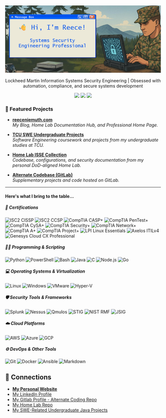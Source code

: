 <p align="center">
  <img src="./GithubBanner2.png" alt="Reece Niemuth Banner" />
</p>

<p align="center">
Lockheed Martin Information Systems Security Engineering | Obsessed with automation, compliance, and secure systems development
</p>

<p align="center">
  <img src="https://komarev.com/ghpvc/?username=ReeceNiemuth&color=green&style=flat-square" />
  <img src="https://img.shields.io/github/followers/ReeceNiemuth?label=Followers&style=flat-square" />
  <img src="https://img.shields.io/github/stars/ReeceNiemuth?label=Stars&style=flat-square" />
</p>

### 📌 Featured Projects

- [**reeceniemuth.com**](https://reeceniemuth.com)  
  *My Blog, Home Lab Documentation Hub, and Professional Home Page.*

- [**TCU SWE Undergraduate Projects**](https://github.com/ReeceNiemuth/TCU-SWE-Undergrad-Projects)  
  *Software Engineering coursework and projects from my undergraduate studies at TCU.*

- [**Home Lab ISSE Collection**](https://github.com/ReeceNiemuth/HomeLab-ISSE-Collection)  
  *Codebase, configurations, and security documentation from my personal DoD-aligned Home Lab.*

- [**Alternate Codebase (GitLab)**](https://gitlab.com/ReeceNiemuth)  
  *Supplementary projects and code hosted on GitLab.*

---

#### Here's what I bring to the table...

##### 📜 Certifications  
![ISC2 CISSP](https://img.shields.io/badge/CISSP-ISC2-green)
![ISC2 CCSP](https://img.shields.io/badge/CCSP-ISC2-green)
![CompTIA CASP+](https://img.shields.io/badge/CASP+-CompTIA-blue)
![CompTIA PenTest+](https://img.shields.io/badge/PenTest+-CompTIA-blue)
![CompTIA CySA+](https://img.shields.io/badge/CySA+-CompTIA-blue)
![CompTIA Security+](https://img.shields.io/badge/Security+-CompTIA-red)
![CompTIA Network+](https://img.shields.io/badge/Network+-CompTIA-red)
![CompTIA A+](https://img.shields.io/badge/A+-CompTIA-red)
![CompTIA Project+](https://img.shields.io/badge/Project+-CompTIA-orange)
![LPI Linux Essentials](https://img.shields.io/badge/Linux%20Essentials-LPI-yellow)
![Axelos ITILv4](https://img.shields.io/badge/ITILv4-Foundation-purple)
![Genesys Cloud CX Professional](https://img.shields.io/badge/Genesys-Cloud%20CX%20Professional-lightgrey)

##### 👨‍💻 Programming & Scripting
![Python](https://img.shields.io/badge/Python-3776AB?logo=python&logoColor=white)
![PowerShell](https://img.shields.io/badge/PowerShell-5391FE?logo=powershell&logoColor=white)
![Bash](https://img.shields.io/badge/Bash-4EAA25?logo=gnubash&logoColor=white)
![Java](https://img.shields.io/badge/Java-007396?logo=java&logoColor=white)
![C](https://img.shields.io/badge/C-A8B9CC?logo=c&logoColor=black)
![Node.js](https://img.shields.io/badge/Node.js-339933?logo=node.js&logoColor=white)
![Go](https://img.shields.io/badge/Go-00ADD8?logo=go&logoColor=white)

##### 💻 Operating Systems & Virtualization
![Linux](https://img.shields.io/badge/Linux-FCC624?logo=linux&logoColor=black)
![Windows](https://img.shields.io/badge/Windows-0078D6?logo=windows&logoColor=white)
![VMware](https://img.shields.io/badge/VMware-607078?logo=vmware&logoColor=white)
![Hyper-V](https://img.shields.io/badge/Hyper--V-0078D7?logo=microsoft&logoColor=white)

##### 🛡️ Security Tools & Frameworks
![Splunk](https://img.shields.io/badge/Splunk-000000?logo=splunk&logoColor=white)
![Nessus](https://img.shields.io/badge/Nessus-1A73E8?logo=tenable&logoColor=white)
![Qmulos](https://img.shields.io/badge/Qmulos-FF6F00?logo=shield&logoColor=white)
![STIG](https://img.shields.io/badge/DISA-STIG-blue)
![NIST RMF](https://img.shields.io/badge/NIST-RMF-orange)
![JSIG](https://img.shields.io/badge/JSIG-DoD-red)

##### ☁️ Cloud Platforms
![AWS](https://img.shields.io/badge/AWS-232F3E?logo=amazon-aws&logoColor=white)
![Azure](https://img.shields.io/badge/Azure-0078D4?logo=microsoft-azure&logoColor=white)
![GCP](https://img.shields.io/badge/GCP-4285F4?logo=google-cloud&logoColor=white)

##### ⚙️ DevOps & Other Tools
![Git](https://img.shields.io/badge/Git-F05032?logo=git&logoColor=white)
![Docker](https://img.shields.io/badge/Docker-2496ED?logo=docker&logoColor=white)
![Ansible](https://img.shields.io/badge/Ansible-EE0000?logo=ansible&logoColor=white)
![Markdown](https://img.shields.io/badge/Markdown-000000?logo=markdown&logoColor=white)


## 🔗 Connections
- [**My Personal Website**](https://reeceniemuth.com) 
- [My LinkedIn Profile](https://www.linkedin.com/in/reece-niemuth-mba-cissp-ccsp-54a87419a/)
- [My Gitlab Profile - Alternate Coding Repo](https://gitlab.com/ReeceNiemuth)
- [My Home Lab Repo](https://github.com/ReeceNiemuth/HomeLab-ISSE-Collection)
- [My SWE-Related Undergraduate Java Projects](https://github.com/ReeceNiemuth/TCU-SWE-Undergrad-Projects)
